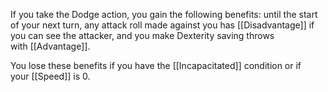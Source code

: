 If you take the Dodge action, you gain the following benefits: until the start of your next turn, any attack roll made against you has [[Disadvantage]] if you can see the attacker, and you make Dexterity saving throws with [[Advantage]].

You lose these benefits if you have the [[Incapacitated]] condition or if your [[Speed]] is 0.